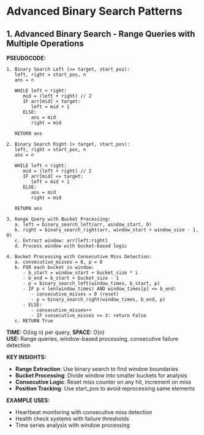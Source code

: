 # Advanced Binary Search Patterns

## 1. Advanced Binary Search - Range Queries with Multiple Operations

**PSEUDOCODE:**
```
1. Binary Search Left (>= target, start_pos):
   left, right = start_pos, n
   ans = n
   
   WHILE left < right:
      mid = (left + right) // 2
      IF arr[mid] < target:
         left = mid + 1
      ELSE:
         ans = mid
         right = mid
   
   RETURN ans

2. Binary Search Right (> target, start_pos):
   left, right = start_pos, n
   ans = n
   
   WHILE left < right:
      mid = (left + right) // 2
      IF arr[mid] <= target:
         left = mid + 1
      ELSE:
         ans = mid
         right = mid
   
   RETURN ans

3. Range Query with Bucket Processing:
   a. left = binary_search_left(arr, window_start, 0)
   b. right = binary_search_right(arr, window_start + window_size - 1, 0)
   c. Extract window: arr[left:right]
   d. Process window with bucket-based logic

4. Bucket Processing with Consecutive Miss Detection:
   a. consecutive_misses = 0, p = 0
   b. FOR each bucket in window:
      - b_start = window_start + bucket_size * i
      - b_end = b_start + bucket_size - 1
      - p = binary_search_left(window_times, b_start, p)
      - IF p < len(window_times) AND window_times[p] <= b_end:
         - consecutive_misses = 0 (reset)
         - p = binary_search_right(window_times, b_end, p)
      - ELSE:
         - consecutive_misses++
         - IF consecutive_misses >= 3: return False
   c. RETURN True
```

**TIME:** O(log n) per query, **SPACE:** O(n)  
**USE:** Range queries, window-based processing, consecutive failure detection

**KEY INSIGHTS:**
- **Range Extraction**: Use binary search to find window boundaries
- **Bucket Processing**: Divide window into smaller buckets for analysis
- **Consecutive Logic**: Reset miss counter on any hit, increment on miss
- **Position Tracking**: Use start_pos to avoid reprocessing same elements

**EXAMPLE USES:**
- Heartbeat monitoring with consecutive miss detection
- Health check systems with failure thresholds
- Time series analysis with window processing 